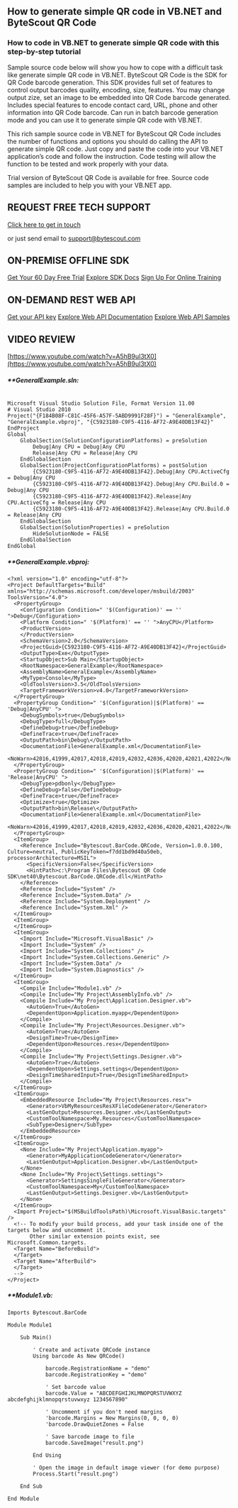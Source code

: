 ## How to generate simple QR code in VB.NET and ByteScout QR Code

### How to code in VB.NET to generate simple QR code with this step-by-step tutorial

Sample source code below will show you how to cope with a difficult task like generate simple QR code in VB.NET. ByteScout QR Code is the SDK for QR Code barcode generation. This SDK provides full set of features to control output barcodes quality, encoding, size, features. You may change output zize, set an image to be embedded into QR Code barcode generated. Includes special features to encode contact card, URL, phone and other information into QR Code barcode. Can run in batch barcode generation mode and you can use it to generate simple QR code with VB.NET.

This rich sample source code in VB.NET for ByteScout QR Code includes the number of functions and options you should do calling the API to generate simple QR code. Just copy and paste the code into your VB.NET application’s code and follow the instruction. Code testing will allow the function to be tested and work properly with your data.

Trial version of ByteScout QR Code is available for free. Source code samples are included to help you with your VB.NET app.

## REQUEST FREE TECH SUPPORT

[Click here to get in touch](https://bytescout.zendesk.com/hc/en-us/requests/new?subject=ByteScout%20QR%20Code%20Question)

or just send email to [support@bytescout.com](mailto:support@bytescout.com?subject=ByteScout%20QR%20Code%20Question) 

## ON-PREMISE OFFLINE SDK 

[Get Your 60 Day Free Trial](https://bytescout.com/download/web-installer?utm_source=github-readme)
[Explore SDK Docs](https://bytescout.com/documentation/index.html?utm_source=github-readme)
[Sign Up For Online Training](https://academy.bytescout.com/)


## ON-DEMAND REST WEB API

[Get your API key](https://pdf.co/documentation/api?utm_source=github-readme)
[Explore Web API Documentation](https://pdf.co/documentation/api?utm_source=github-readme)
[Explore Web API Samples](https://github.com/bytescout/ByteScout-SDK-SourceCode/tree/master/PDF.co%20Web%20API)

## VIDEO REVIEW

[https://www.youtube.com/watch?v=A5hB9ul3tX0](https://www.youtube.com/watch?v=A5hB9ul3tX0)




<!-- code block begin -->

##### ****GeneralExample.sln:**
    
```

Microsoft Visual Studio Solution File, Format Version 11.00
# Visual Studio 2010
Project("{F184B08F-C81C-45F6-A57F-5ABD9991F28F}") = "GeneralExample", "GeneralExample.vbproj", "{C5923180-C9F5-4116-AF72-A9E40DB13F42}"
EndProject
Global
	GlobalSection(SolutionConfigurationPlatforms) = preSolution
		Debug|Any CPU = Debug|Any CPU
		Release|Any CPU = Release|Any CPU
	EndGlobalSection
	GlobalSection(ProjectConfigurationPlatforms) = postSolution
		{C5923180-C9F5-4116-AF72-A9E40DB13F42}.Debug|Any CPU.ActiveCfg = Debug|Any CPU
		{C5923180-C9F5-4116-AF72-A9E40DB13F42}.Debug|Any CPU.Build.0 = Debug|Any CPU
		{C5923180-C9F5-4116-AF72-A9E40DB13F42}.Release|Any CPU.ActiveCfg = Release|Any CPU
		{C5923180-C9F5-4116-AF72-A9E40DB13F42}.Release|Any CPU.Build.0 = Release|Any CPU
	EndGlobalSection
	GlobalSection(SolutionProperties) = preSolution
		HideSolutionNode = FALSE
	EndGlobalSection
EndGlobal

```

<!-- code block end -->    

<!-- code block begin -->

##### ****GeneralExample.vbproj:**
    
```
<?xml version="1.0" encoding="utf-8"?>
<Project DefaultTargets="Build" xmlns="http://schemas.microsoft.com/developer/msbuild/2003" ToolsVersion="4.0">
  <PropertyGroup>
    <Configuration Condition=" '$(Configuration)' == '' ">Debug</Configuration>
    <Platform Condition=" '$(Platform)' == '' ">AnyCPU</Platform>
    <ProductVersion>
    </ProductVersion>
    <SchemaVersion>2.0</SchemaVersion>
    <ProjectGuid>{C5923180-C9F5-4116-AF72-A9E40DB13F42}</ProjectGuid>
    <OutputType>Exe</OutputType>
    <StartupObject>Sub Main</StartupObject>
    <RootNamespace>GeneralExample</RootNamespace>
    <AssemblyName>GeneralExample</AssemblyName>
    <MyType>Console</MyType>
    <OldToolsVersion>3.5</OldToolsVersion>
    <TargetFrameworkVersion>v4.0</TargetFrameworkVersion>
  </PropertyGroup>
  <PropertyGroup Condition=" '$(Configuration)|$(Platform)' == 'Debug|AnyCPU' ">
    <DebugSymbols>true</DebugSymbols>
    <DebugType>full</DebugType>
    <DefineDebug>true</DefineDebug>
    <DefineTrace>true</DefineTrace>
    <OutputPath>bin\Debug\</OutputPath>
    <DocumentationFile>GeneralExample.xml</DocumentationFile>
    <NoWarn>42016,41999,42017,42018,42019,42032,42036,42020,42021,42022</NoWarn>
  </PropertyGroup>
  <PropertyGroup Condition=" '$(Configuration)|$(Platform)' == 'Release|AnyCPU' ">
    <DebugType>pdbonly</DebugType>
    <DefineDebug>false</DefineDebug>
    <DefineTrace>true</DefineTrace>
    <Optimize>true</Optimize>
    <OutputPath>bin\Release\</OutputPath>
    <DocumentationFile>GeneralExample.xml</DocumentationFile>
    <NoWarn>42016,41999,42017,42018,42019,42032,42036,42020,42021,42022</NoWarn>
  </PropertyGroup>
  <ItemGroup>
    <Reference Include="Bytescout.BarCode.QRCode, Version=1.0.0.100, Culture=neutral, PublicKeyToken=f7dd1bd9d40a50eb, processorArchitecture=MSIL">
      <SpecificVersion>False</SpecificVersion>
      <HintPath>c:\Program Files\Bytescout QR Code SDK\net40\Bytescout.BarCode.QRCode.dll</HintPath>
    </Reference>
    <Reference Include="System" />
    <Reference Include="System.Data" />
    <Reference Include="System.Deployment" />
    <Reference Include="System.Xml" />
  </ItemGroup>
  <ItemGroup>
  </ItemGroup>
  <ItemGroup>
    <Import Include="Microsoft.VisualBasic" />
    <Import Include="System" />
    <Import Include="System.Collections" />
    <Import Include="System.Collections.Generic" />
    <Import Include="System.Data" />
    <Import Include="System.Diagnostics" />
  </ItemGroup>
  <ItemGroup>
    <Compile Include="Module1.vb" />
    <Compile Include="My Project\AssemblyInfo.vb" />
    <Compile Include="My Project\Application.Designer.vb">
      <AutoGen>True</AutoGen>
      <DependentUpon>Application.myapp</DependentUpon>
    </Compile>
    <Compile Include="My Project\Resources.Designer.vb">
      <AutoGen>True</AutoGen>
      <DesignTime>True</DesignTime>
      <DependentUpon>Resources.resx</DependentUpon>
    </Compile>
    <Compile Include="My Project\Settings.Designer.vb">
      <AutoGen>True</AutoGen>
      <DependentUpon>Settings.settings</DependentUpon>
      <DesignTimeSharedInput>True</DesignTimeSharedInput>
    </Compile>
  </ItemGroup>
  <ItemGroup>
    <EmbeddedResource Include="My Project\Resources.resx">
      <Generator>VbMyResourcesResXFileCodeGenerator</Generator>
      <LastGenOutput>Resources.Designer.vb</LastGenOutput>
      <CustomToolNamespace>My.Resources</CustomToolNamespace>
      <SubType>Designer</SubType>
    </EmbeddedResource>
  </ItemGroup>
  <ItemGroup>
    <None Include="My Project\Application.myapp">
      <Generator>MyApplicationCodeGenerator</Generator>
      <LastGenOutput>Application.Designer.vb</LastGenOutput>
    </None>
    <None Include="My Project\Settings.settings">
      <Generator>SettingsSingleFileGenerator</Generator>
      <CustomToolNamespace>My</CustomToolNamespace>
      <LastGenOutput>Settings.Designer.vb</LastGenOutput>
    </None>
  </ItemGroup>
  <Import Project="$(MSBuildToolsPath)\Microsoft.VisualBasic.targets" />
  <!-- To modify your build process, add your task inside one of the targets below and uncomment it. 
       Other similar extension points exist, see Microsoft.Common.targets.
  <Target Name="BeforeBuild">
  </Target>
  <Target Name="AfterBuild">
  </Target>
  -->
</Project>
```

<!-- code block end -->    

<!-- code block begin -->

##### ****Module1.vb:**
    
```
Imports Bytescout.BarCode

Module Module1

    Sub Main()

        ' Create and activate QRCode instance
        Using barcode As New QRCode()

            barcode.RegistrationName = "demo"
            barcode.RegistrationKey = "demo"

            ' Set barcode value
            barcode.Value = "ABCDEFGHIJKLMNOPQRSTUVWXYZ abcdefghijklmnopqrstuvwxyz 1234567890"

            ' Uncomment if you don't need margins
            'barcode.Margins = New Margins(0, 0, 0, 0)
            'barcode.DrawQuietZones = False

            ' Save barcode image to file
            barcode.SaveImage("result.png")

        End Using

        ' Open the image in default image viewer (for demo purpose)
        Process.Start("result.png")

    End Sub

End Module

```

<!-- code block end -->